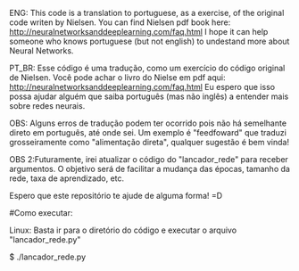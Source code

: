 ENG:
This code is a translation to portuguese, as a exercise, of the original code writen by Nielsen. You can find Nielsen pdf book here: http://neuralnetworksanddeeplearning.com/faq.html
 I hope it can help someone who knows portuguese (but not english) to undestand more about Neural Networks.

PT_BR:
Esse código é uma tradução, como um exercício do código original de Nielsen. Você pode achar o livro do Nielse em pdf aqui: 
http://neuralnetworksanddeeplearning.com/faq.html
Eu espero que isso possa ajudar alguém que saiba português (mas não inglês) a entender mais sobre redes neurais.


OBS: Alguns erros de tradução podem ter ocorrido pois não há semelhante direto em português, até onde sei. Um exemplo é "feedfoward" que traduzi grosseiramente como "alimentação direta",
qualquer sugestão é bem vinda!

OBS 2:Futuramente, irei atualizar o código do "lancador_rede" para receber argumentos. O objetivo será de facilitar a mudança das épocas, tamanho da rede, taxa de aprendizado, etc.

Espero que este repositório te ajude de alguma forma! =D

#Como executar:

Linux:
Basta ir para o diretório do código e executar o arquivo "lancador_rede.py"

$ ./lancador_rede.py
